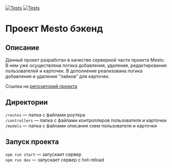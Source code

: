[![Tests](../../actions/workflows/tests-13-sprint.yml/badge.svg)](../../actions/workflows/tests-13-sprint.yml) [![Tests](../../actions/workflows/tests-14-sprint.yml/badge.svg)](../../actions/workflows/tests-14-sprint.yml)
# Проект Mesto бэкенд

## Описание

Данный проект разработан в качестве серверной части проекта Mesto. В нем уже осуществлена логика добавления, удаления, редактирования пользователей и карточек. В дополнение реализована логика добавления и удаления "лайков" для карточек. 

Ссылка на [репозиторий проекта](https://github.com/Dima-Penzev/express-mesto-gha)

## Директории

`/routes` — папка с файлами роутера  
`/controllers` — папка с файлами контроллеров пользователя и карточки   
`/models` — папка с файлами описания схем пользователя и карточки  

## Запуск проекта

`npm run start` — запускает сервер   
`npm run dev` — запускает сервер с hot-reload

